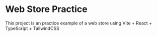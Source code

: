 # Web Store Practice

This project is an practice example of a web store using Vite + React + TypeScript + TailwindCSS
